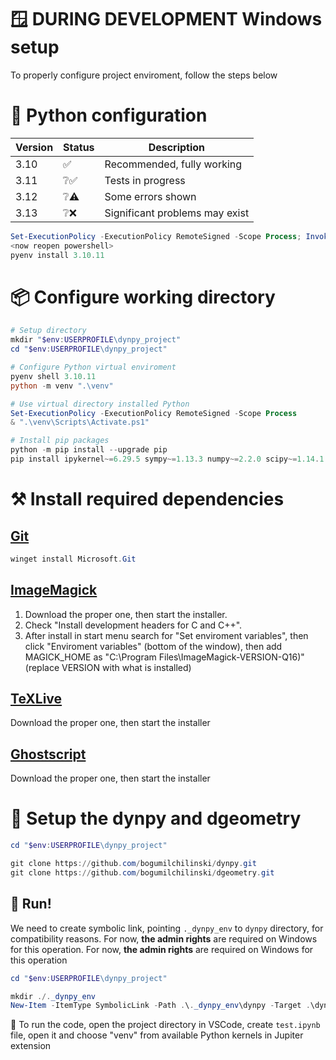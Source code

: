 # 🪟 **DURING DEVELOPMENT** Windows setup

To properly configure project enviroment, follow the steps below

# 🐍 Python configuration

| Version | Status | Description |
| --- | --- | --- |
| 3.10 | ✅ | Recommended, fully working |
| 3.11 | ❔✅ | Tests in progress |
| 3.12 | ❔⚠️ | Some errors shown |
| 3.13 | ❔❌ | Significant problems may exist |

```powershell
Set-ExecutionPolicy -ExecutionPolicy RemoteSigned -Scope Process; Invoke-Expression "& { $(Invoke-WebRequest -UseBasicParsing -Uri 'https://raw.githubusercontent.com/pyenv-win/pyenv-win/master/pyenv-win/install-pyenv-win.ps1').Content }"
<now reopen powershell>
pyenv install 3.10.11
```

# 📦 Configure working directory

```powershell
# Setup directory
mkdir "$env:USERPROFILE\dynpy_project"
cd "$env:USERPROFILE\dynpy_project"

# Configure Python virtual enviroment
pyenv shell 3.10.11
python -m venv ".\venv"

# Use virtual directory installed Python
Set-ExecutionPolicy -ExecutionPolicy RemoteSigned -Scope Process
& ".\venv\Scripts\Activate.ps1"

# Install pip packages
python -m pip install --upgrade pip
pip install ipykernel~=6.29.5 sympy~=1.13.3 numpy~=2.2.0 scipy~=1.14.1 pylatex~=1.4.2 pandas~=2.2.3 matplotlib~=3.10.0 pint~=0.24.4 wand~=0.6.13 PyGithub~=2.5.0
```

# ⚒️ Install required dependencies

## [Git](https://github.com/Microsoft/Git/releases)
```powershell
winget install Microsoft.Git
```

## [ImageMagick](https://imagemagick.org/script/download.php#windows)
1. Download the proper one, then start the installer. <br> 
2. Check "Install development headers for C and C++". <br>
3. After install in start menu search for "Set enviroment variables", then click "Enviroment variables" (bottom of the window), then add MAGICK_HOME as "C:\Program Files\ImageMagick-VERSION-Q16)" (replace VERSION with what is installed)

## [TeXLive](https://www.tug.org/texlive/windows.html#install)
Download the proper one, then start the installer

## [Ghostscript](https://ghostscript.com/releases/gsdnld.html)
Download the proper one, then start the installer

# 🐳 Setup the dynpy and dgeometry
```powershell
cd "$env:USERPROFILE\dynpy_project"

git clone https://github.com/bogumilchilinski/dynpy.git
git clone https://github.com/bogumilchilinski/dgeometry.git
```

## 🎉 Run!
We need to create symbolic link, pointing `._dynpy_env` to `dynpy` directory, for compatibility reasons. For now, **the admin rights** are required on Windows for this operation. For now, **the admin rights** are required on Windows for this operation
```powershell
cd "$env:USERPROFILE\dynpy_project"

mkdir ./._dynpy_env
New-Item -ItemType SymbolicLink -Path .\._dynpy_env\dynpy -Target .\dynpy
```
👻 To run the code, open the project directory in VSCode, create `test.ipynb` file, open it and choose "venv" from available Python kernels in Jupiter extension